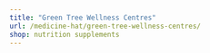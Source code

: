 ```yaml
---
title: "Green Tree Wellness Centres"
url: /medicine-hat/green-tree-wellness-centres/
shop: nutrition supplements
---
```

